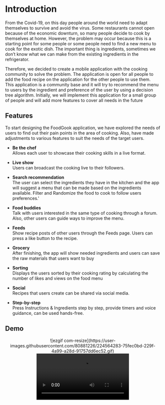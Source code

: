 # Introduction

From the Covid-19, on this day people around the world need to adapt themselves to survive and avoid
the virus. Some restaurants cannot open because of the economic downturn, so many people decide to
cook by themselves at home. However, the problem may occur because this is a starting point for some
people or some people need to find a new menu to cook for the exotic dish. The important thing is
ingredients, sometimes we don’t know what we can make from the existing ingredients in the refrigerator.

Therefore, we decided to create a mobile application with the cooking community to solve the problem.
The application is open for all people to add the food recipe on the application for the other people to use
them. This application is a community base and it will try to recommend the menu to users by the
ingredient and preference of the user by using a decision tree algorithm. Initially, we will implement this
application for a small group of people and will add more features to cover all needs in the future

## Features
To start designing the FoodGook application, we have explored the needs of users to find out their pain points in the area of cooking. Also, have made adjustments to various features to suit the needs of the target users.
- **Be the chef**       
    Allows each user to showcase their cooking skills in a live format.

- **Live show**             
    Users can broadcast the cooking live to their followers.
- **Search recommendation**    
    The user can select the ingredients they have in the kitchen and the app will suggest a menu that can be made based on the ingredients available. Filter and Randomize the food to cook to follow users preferences.'

- **Food buddies**  
    Talk with users interested in the same type of cooking through a forum. Also, other users can guide ways to improve the menu.

- **Feeds**     
    Show recipe posts of other users through the Feeds page. Users can press a like button to the recipe.
- **Grocery**       
    After finishing, the app will show needed ingredients and users can save the raw materials that users want to buy
- **Sorting**   
    Displays the users sorted by their cooking rating by calculating the number of likes and views on the food menu
- **Social**    
    Recipes that users create can be shared via social media.
- **Step-by-step**  
    Press Instructions & Ingredients step by step, provide timers and voice guidance, can be used hands-free.

## Demo
<div align="center">
    ![ezgif com-resize](https://user-images.githubusercontent.com/80881226/224564283-75fec0bd-229f-4a99-a28d-91757dd6ec52.gif)
</div>

<div align="center">
  <video src="https://user-images.githubusercontent.com/80881226/224564283-75fec0bd-229f-4a99-a28d-91757dd6ec52.gif"/>
<div/>




![ezgif com-video-to-gif1](https://user-images.githubusercontent.com/80881226/224563469-4694adb2-8a38-4bc1-898f-e265e0a5fd08.gif)
![ezgif com-video-to-gif3](https://user-images.githubusercontent.com/80881226/224563479-1281780f-bed8-4331-ada8-26f127d27a59.gif)



